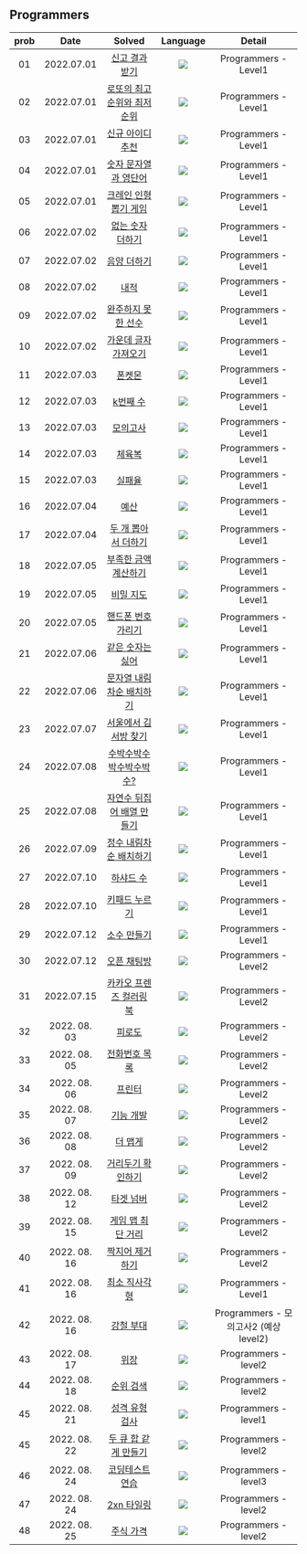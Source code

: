## Programmers

  
| prob |   Date   | Solved | Language | Detail |
| :---: | :----------: | :---------------: | :---: | :---: |
| 01 | 2022.07.01 | [신고 결과 받기](https://github.com/sey2/CodingTest/blob/master/programmers/ReportResult.java) |<img src="https://img.shields.io/badge/java-007396?style=for-the-badge&logo=java&logoColor=white"> | Programmers - Level1 |
| 02 | 2022.07.01 | [로또의 최고 순위와 최저 순위](https://github.com/sey2/CodingTest/blob/master/programmers/Lotto.java) |<img src="https://img.shields.io/badge/java-007396?style=for-the-badge&logo=java&logoColor=white"> | Programmers - Level1 |
| 03 | 2022.07.01 | [신규 아이디 추천](https://github.com/sey2/CodingTest/blob/master/programmers/RecommandNewId.java) |<img src="https://img.shields.io/badge/java-007396?style=for-the-badge&logo=java&logoColor=white"> | Programmers - Level1 |
| 04 | 2022.07.01 |  [숫자 문자열과 영단어](https://github.com/sey2/CodingTest/blob/master/programmers/IntStrAndEngWord.java) |<img src="https://img.shields.io/badge/java-007396?style=for-the-badge&logo=java&logoColor=white"> | Programmers - Level1 |
| 05 | 2022.07.01 |  [크레인 인형뽑기 게임](https://github.com/sey2/CodingTest/blob/master/programmers/Crane.java) |<img src="https://img.shields.io/badge/java-007396?style=for-the-badge&logo=java&logoColor=white"> | Programmers - Level1 |
| 06 | 2022.07.02 |  [없는 숫자 더하기](https://github.com/sey2/CodingTest/blob/master/programmers/AddNumber.java) |<img src="https://img.shields.io/badge/java-007396?style=for-the-badge&logo=java&logoColor=white"> | Programmers - Level1 |
| 07 | 2022.07.02 | [음양 더하기](https://github.com/sey2/CodingTest/blob/master/programmers/AddAbs.java) |<img src="https://img.shields.io/badge/java-007396?style=for-the-badge&logo=java&logoColor=white"> | Programmers - Level1 |
| 08 | 2022.07.02 |[내적](https://github.com/sey2/CodingTest/blob/master/programmers/Inner.java) |<img src="https://img.shields.io/badge/java-007396?style=for-the-badge&logo=java&logoColor=white"> | Programmers - Level1 |
| 09 | 2022.07.02 | [완주하지 못한 선수](https://github.com/sey2/CodingTest/blob/master/programmers/UnsuccessfulRunner.java) |<img src="https://img.shields.io/badge/java-007396?style=for-the-badge&logo=java&logoColor=white"> | Programmers - Level1 |
| 10 | 2022.07.02 | [가운데 글자 가져오기](https://github.com/sey2/CodingTest/blob/master/programmers/MiddleLetter.java) |<img src="https://img.shields.io/badge/java-007396?style=for-the-badge&logo=java&logoColor=white"> | Programmers - Level1 |
| 11 | 2022.07.03 | [폰켓몬](https://github.com/sey2/CodingTest/blob/master/programmers/Ponketmon.java) |<img src="https://img.shields.io/badge/java-007396?style=for-the-badge&logo=java&logoColor=white"> | Programmers - Level1 |
| 12 | 2022.07.03 | [k번째 수](https://github.com/sey2/CodingTest/blob/master/programmers/KthNumber.java) |<img src="https://img.shields.io/badge/java-007396?style=for-the-badge&logo=java&logoColor=white"> | Programmers - Level1 |
| 13 | 2022.07.03 | [모의고사](https://github.com/sey2/CodingTest/blob/master/programmers/MockTest.java) |<img src="https://img.shields.io/badge/java-007396?style=for-the-badge&logo=java&logoColor=white"> | Programmers - Level1 |
| 14 | 2022.07.03 | [체육복](https://github.com/sey2/CodingTest/blob/master/programmers/GymClothes.java) |<img src="https://img.shields.io/badge/java-007396?style=for-the-badge&logo=java&logoColor=white"> | Programmers - Level1 |
| 15 | 2022.07.03 | [실패율](https://github.com/sey2/CodingTest/blob/master/programmers/FailureRate.java) |<img src="https://img.shields.io/badge/java-007396?style=for-the-badge&logo=java&logoColor=white"> | Programmers - Level1 |
| 16 | 2022.07.04 | [예산](https://github.com/sey2/CodingTest/blob/master/programmers/Budget.java) |<img src="https://img.shields.io/badge/java-007396?style=for-the-badge&logo=java&logoColor=white"> | Programmers - Level1 |
| 17 | 2022.07.04 | [두 개 뽑아서 더하기](https://github.com/sey2/CodingTest/blob/master/programmers/PickTwoAdd.java) |<img src="https://img.shields.io/badge/java-007396?style=for-the-badge&logo=java&logoColor=white"> | Programmers - Level1 |
| 18 | 2022.07.05 | [부족한 금액 계산하기](https://github.com/sey2/CodingTest/blob/master/programmers/Shortfall.java) |<img src="https://img.shields.io/badge/java-007396?style=for-the-badge&logo=java&logoColor=white"> | Programmers - Level1 |
| 19 | 2022.07.05 | [비밀 지도](https://github.com/sey2/CodingTest/blob/master/programmers/SecreateMap.java) |<img src="https://img.shields.io/badge/java-007396?style=for-the-badge&logo=java&logoColor=white"> | Programmers - Level1 |
| 20 | 2022.07.05 | [핸드폰 번호 가리기](https://github.com/sey2/CodingTest/blob/master/programmers/CoverPnNumber.java) |<img src="https://img.shields.io/badge/java-007396?style=for-the-badge&logo=java&logoColor=white"> | Programmers - Level1 |
| 21 | 2022.07.06 | [같은 숫자는 싫어](https://github.com/sey2/CodingTest/blob/master/programmers/HateSameNumber.java) |<img src="https://img.shields.io/badge/java-007396?style=for-the-badge&logo=java&logoColor=white"> | Programmers - Level1 |
| 22 | 2022.07.06 | [문자열 내림차순 배치하기](https://github.com/sey2/CodingTest/blob/master/programmers/StringReverse.java) |<img src="https://img.shields.io/badge/java-007396?style=for-the-badge&logo=java&logoColor=white"> | Programmers - Level1 |
| 23 | 2022.07.07 | [서울에서 김서방 찾기](https://github.com/sey2/CodingTest/blob/master/programmers/FindKim.java) |<img src="https://img.shields.io/badge/java-007396?style=for-the-badge&logo=java&logoColor=white"> | Programmers - Level1 |
| 24 | 2022.07.08 | [수박수박수박수박수박수? ](https://github.com/sey2/CodingTest/blob/master/programmers/WaterMelon.java) |<img src="https://img.shields.io/badge/java-007396?style=for-the-badge&logo=java&logoColor=white"> | Programmers - Level1 |
| 25 | 2022.07.08 | [자연수 뒤집어 배열 만들기 ](https://github.com/sey2/CodingTest/blob/master/programmers/MakeArray.java) |<img src="https://img.shields.io/badge/java-007396?style=for-the-badge&logo=java&logoColor=white"> | Programmers - Level1 
| 26 | 2022.07.09 | [정수 내림차순 배치하기](https://github.com/sey2/CodingTest/blob/master/programmers/IntReverse.java) |<img src="https://img.shields.io/badge/java-007396?style=for-the-badge&logo=java&logoColor=white"> | Programmers - Level1 |
| 27 | 2022.07.10 | [하샤드 수](https://github.com/sey2/CodingTest/blob/master/programmers/Harshad.java) |<img src="https://img.shields.io/badge/java-007396?style=for-the-badge&logo=java&logoColor=white"> | Programmers - Level1 |
| 28 | 2022.07.10 | [키패드 누르기](https://github.com/sey2/CodingTest/blob/master/programmers/KeyPad.java) |<img src="https://img.shields.io/badge/java-007396?style=for-the-badge&logo=java&logoColor=white"> | Programmers - Level1 |
| 29 | 2022.07.12 | [소수 만들기](https://github.com/sey2/CodingTest/blob/master/programmers/MakePrime.java) |<img src="https://img.shields.io/badge/java-007396?style=for-the-badge&logo=java&logoColor=white"> | Programmers - Level1 |
| 30 | 2022.07.12| [오픈 채팅방](https://github.com/sey2/CodingTest/blob/master/programmers/OpenChat.java) |<img src="https://img.shields.io/badge/java-007396?style=for-the-badge&logo=java&logoColor=white"> | Programmers - Level2 |
| 31 | 2022.07.15 | [카카오 프렌즈 컬러링 북](https://github.com/sey2/CodingTest/blob/master/programmers/ColorBook.java) |<img src="https://img.shields.io/badge/java-007396?style=for-the-badge&logo=java&logoColor=white"> | Programmers - Level2 |
| 32 | 2022. 08. 03 | [피로도](https://github.com/sey2/CodingTest/blob/master/programmers/Stamina.java) |<img src="https://img.shields.io/badge/java-007396?style=for-the-badge&logo=java&logoColor=white"> | Programmers - Level2 |
| 33 | 2022. 08. 05 | [전화번호 목록](https://github.com/sey2/CodingTest/blob/master/programmers/PhoneBook.java) |<img src="https://img.shields.io/badge/java-007396?style=for-the-badge&logo=java&logoColor=white"> | Programmers - Level2 |
| 34 | 2022. 08. 06 | [프린터](https://github.com/sey2/CodingTest/blob/master/programmers/Printer.java) |<img src="https://img.shields.io/badge/java-007396?style=for-the-badge&logo=java&logoColor=white"> | Programmers - Level2 |
| 35 | 2022. 08. 07 | [기능 개발](https://github.com/sey2/CodingTest/blob/master/programmers/Develop.java) |<img src="https://img.shields.io/badge/java-007396?style=for-the-badge&logo=java&logoColor=white"> | Programmers - Level2 |
| 36 | 2022. 08. 08 | [더 맵게](https://github.com/sey2/CodingTest/blob/master/programmers/Spicy.java) |<img src="https://img.shields.io/badge/java-007396?style=for-the-badge&logo=java&logoColor=white"> | Programmers - Level2 |
| 37 | 2022. 08. 09 | [거리두기 확인하기](https://github.com/sey2/CodingTest/blob/master/programmers/CheckDistance.java) |<img src="https://img.shields.io/badge/java-007396?style=for-the-badge&logo=java&logoColor=white"> | Programmers - Level2 |
| 38 | 2022. 08. 12 | [타겟 넘버](https://github.com/sey2/CodingTest/blob/master/programmers/TargetNumber.java) |<img src="https://img.shields.io/badge/java-007396?style=for-the-badge&logo=java&logoColor=white"> | Programmers - Level2 |
| 39 | 2022. 08. 15 | [게임 맵 최단 거리](https://github.com/sey2/CodingTest/blob/master/programmers/GameMap.java) |<img src="https://img.shields.io/badge/java-007396?style=for-the-badge&logo=java&logoColor=white"> | Programmers - Level2 |
| 40 | 2022. 08. 16 | [짝지어 제거하기](https://github.com/sey2/CodingTest/blob/master/programmers/PairDelete.java) |<img src="https://img.shields.io/badge/java-007396?style=for-the-badge&logo=java&logoColor=white"> | Programmers - Level2 |
| 41 | 2022. 08. 16 | [최소 직사각형](https://github.com/sey2/CodingTest/blob/master/programmers/MinRec.java) |<img src="https://img.shields.io/badge/java-007396?style=for-the-badge&logo=java&logoColor=white"> | Programmers - Level1 |
| 42 | 2022. 08. 16 | [강철 부대](https://github.com/sey2/CodingTest/blob/master/programmers/SteelUnit.java) |<img src="https://img.shields.io/badge/java-007396?style=for-the-badge&logo=java&logoColor=white"> | Programmers - 모의고사2 (예상 level2) |
| 43 | 2022. 08. 17 | [위장](https://github.com/sey2/CodingTest/blob/master/programmers/Camouflage.java) |<img src="https://img.shields.io/badge/java-007396?style=for-the-badge&logo=java&logoColor=white"> | Programmers - level2 |
| 44 | 2022. 08. 18 | [순위 검색](https://github.com/sey2/CodingTest/blob/master/programmers/SearchRank.java) |<img src="https://img.shields.io/badge/java-007396?style=for-the-badge&logo=java&logoColor=white"> | Programmers - level2 |
| 45 | 2022. 08. 21 | [성격 유형 검사](https://github.com/sey2/CodingTest/blob/master/programmers/Kbti.java) |<img src="https://img.shields.io/badge/java-007396?style=for-the-badge&logo=java&logoColor=white"> | Programmers - level1 |
| 45 | 2022. 08. 22 | [두 큐 합 같게 만들기](https://github.com/sey2/CodingTest/blob/master/programmers/QueueSum.java) |<img src="https://img.shields.io/badge/java-007396?style=for-the-badge&logo=java&logoColor=white"> | Programmers - level2 |
| 46 | 2022. 08. 24 | [코딩테스트 연습](https://github.com/sey2/CodingTest/blob/master/programmers/CodingTest.java) |<img src="https://img.shields.io/badge/java-007396?style=for-the-badge&logo=java&logoColor=white"> | Programmers - level3 |
| 47 | 2022. 08. 24 | [2xn 타일링](https://github.com/sey2/CodingTest/blob/master/programmers/Tiling2xN.java) |<img src="https://img.shields.io/badge/java-007396?style=for-the-badge&logo=java&logoColor=white"> | Programmers - level2 |
| 48 | 2022. 08. 25 | [주식 가격](https://github.com/sey2/CodingTest/blob/master/programmers/StockPrice.java) |<img src="https://img.shields.io/badge/java-007396?style=for-the-badge&logo=java&logoColor=white"> | Programmers - level2 |


